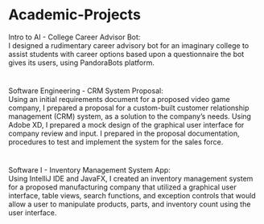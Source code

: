 # Academic-Projects
Intro to AI - College Career Advisor Bot:<br>
I designed a rudimentary career advisory bot for an imaginary college to assist students with career options based upon a questionnaire the bot gives its users, using PandoraBots platform.
#
Software Engineering - CRM System Proposal:<br>
Using an initial requirements document for a proposed video game company, I prepared a proposal for a custom-built customer relationship management (CRM) system, as a solution to the company’s needs. Using Adobe XD, I prepared a mock design of the graphical user interface for company review and input. I prepared in the proposal documentation, procedures to test and implement the system for the sales force.
#
Software I - Inventory Management System App:<br>
Using IntelliJ IDE and JavaFX, I created an inventory management system for a proposed manufacturing company that utilized a graphical user interface, table views, search functions, and exception controls that would allow a user to manipulate products, parts, and inventory count using the user interface.
#
